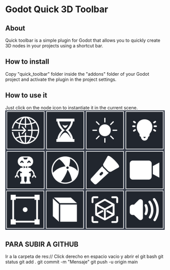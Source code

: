 # Godot Quick 3D Toolbar

## About
Quick toolbar is a simple plugin for Godot that allows you to quickly create 3D nodes in your projects using a shortcut bar.

## How to install
Copy "quick_toolbar" folder inside the "addons" folder of your Godot project and activate the plugin in the project settings.

## How to use it
Just click on the node icon to instantiate it in the current scene.
![Image](quick-toolbar.png "Quick Toolbar")

## PARA SUBIR A GITHUB
Ir a la carpeta de res://
Click derecho en espacio vacio y abrir el git bash
git status
git add .
git commit -m "Mensaje"
git push -u origin main
